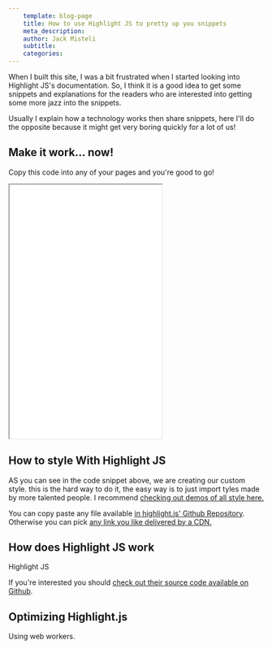 ```yaml
---
	template: blog-page
	title: How to use Highlight JS to pretty up you snippets
	meta_description: 
	author: Jack Misteli
	subtitle: 
	categories:
---
```


<p class='prelude'>When I built this site, I was a bit frustrated when I started looking into Highlight JS's documentation. So, I think it is a good idea to get some snippets and explanations for the readers who are interested into getting some more jazz into the snippets.</p>
<p>Usually I explain how a technology works then share snippets, here I'll do the opposite because it might get very boring quickly for a lot of us!</p>


<h2>Make it work... now!</h2>

<p>Copy this code into any of your pages and you're good to go!</p>
<iframe style="height: 500px" class='example-container' src="./simpleExample.html"></iframe>


<h2>How to style With Highlight JS</h2>

<p>AS you can see in the code snippet above, we are creating our custom style. this is the hard way to do it, the easy way is to just import tyles made by more talented people. I recommend <a href="https://highlightjs.org/static/demo/"> checking out demos of all style here.</a> </p>

<p>You can copy paste any file available <a href="https://github.com/highlightjs/highlight.js/tree/master/src/styles">in highlight.js' Github Repository</a>. Otherwise you can pick <a href="https://cdnjs.com/libraries/highlight.js/#css">any link you like delivered by a CDN.</a></p>


<h2>How does Highlight JS work</h2>
<p>Highlight JS </p>
<p>If you're interested you should <a href="https://github.com/highlightjs/highlight.js/"> check out their source code available on Github</a>.</p>


<h2>Optimizing Highlight.js</h2>

Using web workers.
